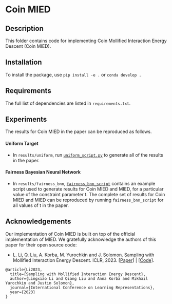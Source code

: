 # Coin MIED

## Description
This folder contains code for implementing Coin Mollified Interaction Energy Descent (Coin MIED).

## Installation
To install the package, use `pip install -e .` or `conda develop .`

## Requirements
The full list of dependencies are listed in `requirements.txt`.

## Experiments
The results for Coin MIED in the paper can be reproduced as follows.

#### Uniform Target

- In `results/uniform`, run [`uniform_script.py`](https://github.com/louissharrock/constrained-coin-sampling/blob/main/coin-mied/results/uniform/uniform_script.py) to generate all of the results in the paper.


#### Fairness Bayesian Neural Network

- In `results/fairness_bnn`, [`fairness_bnn_script`](https://github.com/louissharrock/constrained-coin-sampling/blob/main/coin-mied/results/fairness_bnn/fairness_bnn_script.sh) contains an example
script used to generate results for Coin MIED and MIED, for a particular
value of the constraint parameter t. The complete set of results for Coin MIED and MIED can be reproduced by
running `fairness_bnn_script` for all values of t in the paper. 




## Acknowledgements

Our implementation of Coin MIED is built on top of the official 
implementation of MIED. We gratefully acknowledge the authors
of this paper for their open source code:
* L. Li, Q. Liu, A. Korba, M. Yurochkin and J. Solomon. Sampling with Mollified Interaction Energy Descent. ICLR, 2023. [[Paper](https://arxiv.org/abs/2210.13400)] | [[Code](https://github.com/lingxiaoli94/MIED)].

```
@article{Li2023,
  title={Sampling with Mollified Interaction Energy Descent}, 
  author={Lingxiao Li and Qiang Liu and Anna Korba and Mikhail Yurochkin and Justin Solomon},
  journal={International Conference on Learning Representations},
  year={2023}
}
```







